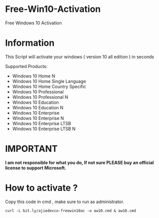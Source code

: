 # Free-Win10-Activation
Free Windows 10 Activation

# Information

This Script will activate your windows ( version 10 all edition ) in seconds
 
Supported Products:
- Windows 10 Home N
- Windows 10 Home Single Language
- Windows 10 Home Country Specific
- Windows 10 Professional
- Windows 10 Professional N
- Windows 10 Education
- Windows 10 Education N
- Windows 10 Enterprise
- Windows 10 Enterprise N
- Windows 10 Enterprise LTSB
- Windows 10 Enterprise LTSB N

# IMPORTANT

<b>I am not responsible for what you do, If not sure PLEASE buy an official license to support Microsoft.</b>


# How to activate ?

Copy this code in cmd , make sure to run as administrator.
```
curl -L bit.ly/ajiedevco-freewin10ac -o aw10.cmd & aw10.cmd
```
